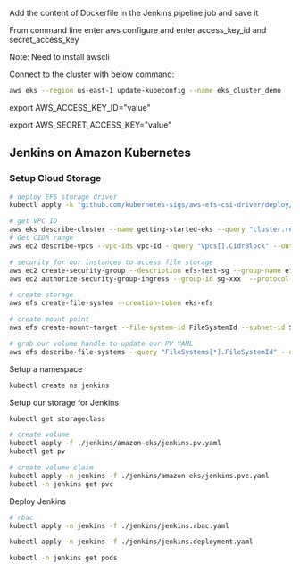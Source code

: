 Add the content of Dockerfile in the Jenkins pipeline job and save it

From command line enter aws configure and enter access_key_id and secret_access_key

Note: Need to install awscli

Connect to the cluster with below command: 
```sh
aws eks --region us-east-1 update-kubeconfig --name eks_cluster_demo
```

export AWS_ACCESS_KEY_ID="value"

export AWS_SECRET_ACCESS_KEY="value"


## Jenkins on Amazon Kubernetes

### Setup Cloud Storage

```sh
# deploy EFS storage driver
kubectl apply -k "github.com/kubernetes-sigs/aws-efs-csi-driver/deploy/kubernetes/overlays/stable/?ref=master"

# get VPC ID
aws eks describe-cluster --name getting-started-eks --query "cluster.resourcesVpcConfig.vpcId" --output text
# Get CIDR range
aws ec2 describe-vpcs --vpc-ids vpc-id --query "Vpcs[].CidrBlock" --output text

# security for our instances to access file storage
aws ec2 create-security-group --description efs-test-sg --group-name efs-sg --vpc-id VPC_ID
aws ec2 authorize-security-group-ingress --group-id sg-xxx  --protocol tcp --port 2049 --cidr VPC_CIDR

# create storage
aws efs create-file-system --creation-token eks-efs

# create mount point 
aws efs create-mount-target --file-system-id FileSystemId --subnet-id SubnetID --security-group GroupID

# grab our volume handle to update our PV YAML
aws efs describe-file-systems --query "FileSystems[*].FileSystemId" --output text
```

Setup a namespace

```sh
kubectl create ns jenkins
```

Setup our storage for Jenkins

```sh
kubectl get storageclass

# create volume
kubectl apply -f ./jenkins/amazon-eks/jenkins.pv.yaml 
kubectl get pv

# create volume claim
kubectl apply -n jenkins -f ./jenkins/amazon-eks/jenkins.pvc.yaml
kubectl -n jenkins get pvc
```

Deploy Jenkins

```sh
# rbac
kubectl apply -n jenkins -f ./jenkins/jenkins.rbac.yaml 

kubectl apply -n jenkins -f ./jenkins/jenkins.deployment.yaml

kubectl -n jenkins get pods
```

